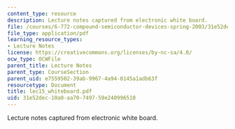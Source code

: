 ```yaml
---
content_type: resource
description: Lecture notes captured from electronic white board.
file: /courses/6-772-compound-semiconductor-devices-spring-2003/31e52dec10a0aa70749759e240996510_lec15_whiteboard.pdf
file_type: application/pdf
learning_resource_types:
- Lecture Notes
license: https://creativecommons.org/licenses/by-nc-sa/4.0/
ocw_type: OCWFile
parent_title: Lecture Notes
parent_type: CourseSection
parent_uid: e7559502-39ab-9967-4a94-0145a1adb63f
resourcetype: Document
title: lec15_whiteboard.pdf
uid: 31e52dec-10a0-aa70-7497-59e240996510
---
```

Lecture notes captured from electronic white board.